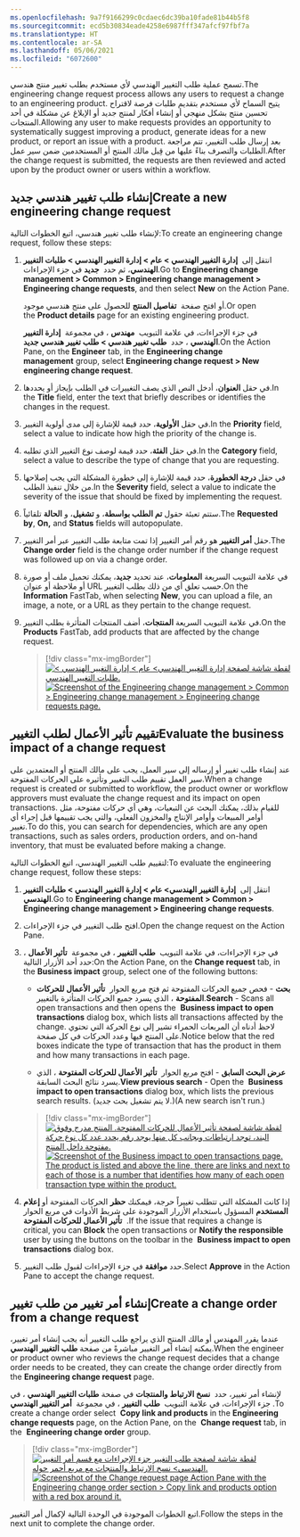 ```yaml
---
ms.openlocfilehash: 9a7f9166299c0cdaec6dc39ba10fade81b44b5f8
ms.sourcegitcommit: ecd5b30834eade4258e6987fff347afcf97fbf7a
ms.translationtype: HT
ms.contentlocale: ar-SA
ms.lasthandoff: 05/06/2021
ms.locfileid: "6072600"
---
```

<span data-ttu-id="d8978-101">تسمح عملية طلب التغيير الهندسي لأي مستخدم بطلب تغيير منتج هندسي.</span><span class="sxs-lookup"><span data-stu-id="d8978-101">The engineering change request process allows any users to request a change to an engineering product.</span></span> <span data-ttu-id="d8978-102">يتيح السماح لأي مستخدم بتقديم طلبات فرصة لاقتراح تحسين منتج بشكل منهجي أو إنشاء أفكار لمنتج جديد أو الإبلاغ عن مشكلة في أحد المنتجات.</span><span class="sxs-lookup"><span data-stu-id="d8978-102">Allowing any user to make requests provides an opportunity to systematically suggest improving a product, generate ideas for a new product, or report an issue with a product.</span></span> <span data-ttu-id="d8978-103">بعد إرسال طلب التغيير، تتم مراجعة الطلبات والتصرف بناءً عليها من قِبل مالك المنتج أو المستخدمين ضمن سير عمل.</span><span class="sxs-lookup"><span data-stu-id="d8978-103">After the change request is submitted, the requests are then reviewed and acted upon by the product owner or users within a workflow.</span></span>

## <a name="create-a-new-engineering-change-request"></a><span data-ttu-id="d8978-104">إنشاء طلب تغيير هندسي جديد</span><span class="sxs-lookup"><span data-stu-id="d8978-104">Create a new engineering change request</span></span>

<span data-ttu-id="d8978-105">لإنشاء طلب تغيير هندسي، اتبع الخطوات التالية:</span><span class="sxs-lookup"><span data-stu-id="d8978-105">To create an engineering change request, follow these steps:</span></span>

1.  <span data-ttu-id="d8978-106">انتقل إلى  **إدارة التغيير الهندسي > عام > إدارة التغيير الهندسي > طلبات التغيير الهندسي**، ثم حدد  **جديد** في جزء الإجراءات.</span><span class="sxs-lookup"><span data-stu-id="d8978-106">Go to **Engineering change management > Common > Engineering change management > Engineering change requests**, and then select **New** on the Action Pane.</span></span> 
    
    <span data-ttu-id="d8978-107">أو افتح صفحة  **تفاصيل المنتج** للحصول على منتج هندسي موجود.</span><span class="sxs-lookup"><span data-stu-id="d8978-107">Or open the **Product details** page for an existing engineering product.</span></span> 

    <span data-ttu-id="d8978-108">في جزء الإجراءات، في علامة التبويب  **مهندس** ، في مجموعة  **إدارة التغيير الهندسي** ، حدد  **طلب تغيير هندسي > طلب تغيير هندسي جديد**.</span><span class="sxs-lookup"><span data-stu-id="d8978-108">On the Action Pane, on the **Engineer** tab, in the **Engineering change management** group, select **Engineering change request > New engineering change request**.</span></span>

1.  <span data-ttu-id="d8978-109">في حقل **العنوان**، أدخل النص الذي يصف التغييرات في الطلب بإيجاز أو يحددها.</span><span class="sxs-lookup"><span data-stu-id="d8978-109">In the **Title** field, enter the text that briefly describes or identifies the changes in the request.</span></span>

1.  <span data-ttu-id="d8978-110">في حقل **الأولوية**، حدد قيمة للإشارة إلى مدى أولوية التغيير.</span><span class="sxs-lookup"><span data-stu-id="d8978-110">In the **Priority** field, select a value to indicate how high the priority of the change is.</span></span> 

1.  <span data-ttu-id="d8978-111">في حقل **الفئة**، حدد قيمة لوصف نوع التغيير الذي تطلبه.</span><span class="sxs-lookup"><span data-stu-id="d8978-111">In the **Category** field, select a value to describe the type of change that you are requesting.</span></span>

1.  <span data-ttu-id="d8978-112">في حقل **درجة الخطورة**، حدد قيمة للإشارة إلى خطورة المشكلة التي يجب إصلاحها من خلال تنفيذ الطلب.</span><span class="sxs-lookup"><span data-stu-id="d8978-112">In the **Severity** field, select a value to indicate the severity of the issue that should be fixed by implementing the request.</span></span> 

1.  <span data-ttu-id="d8978-113">ستتم تعبئة حقول **تم الطلب بواسطة**، و **تشغيل**، و **الحالة** تلقائياً.</span><span class="sxs-lookup"><span data-stu-id="d8978-113">The **Requested by**, **On,** and **Status** fields will autopopulate.</span></span>

1.  <span data-ttu-id="d8978-114">حقل **أمر التغيير** هو رقم أمر التغيير إذا تمت متابعة طلب التغيير عبر أمر التغيير.</span><span class="sxs-lookup"><span data-stu-id="d8978-114">The **Change order** field is the change order number if the change request was followed up on via a change order.</span></span>

1.  <span data-ttu-id="d8978-115">في علامة التبويب السريعة **المعلومات**، عند تحديد **جديد**، يمكنك تحميل ملف أو صورة أو ملاحظة أو عنوان URL حسب تعلق أي من ذلك بطلب التغيير.</span><span class="sxs-lookup"><span data-stu-id="d8978-115">On the **Information** FastTab, when selecting **New**, you can upload a file, an image, a note, or a URL as they pertain to the change request.</span></span>

1.  <span data-ttu-id="d8978-116">في علامة التبويب السريعة **المنتجات**، أضف المنتجات المتأثرة بطلب التغيير.</span><span class="sxs-lookup"><span data-stu-id="d8978-116">On the **Products** FastTab, add products that are affected by the change request.</span></span>

    > [!div class="mx-imgBorder"]
    > <span data-ttu-id="d8978-117">[![لقطة شاشة لصفحة إدارة التغيير الهندسي> عام > إدارة التغيير الهندسي > طلبات التغيير الهندسي.](../media/new-change-request.png)](../media/new-change-request.png#lightbox)</span><span class="sxs-lookup"><span data-stu-id="d8978-117">[![Screenshot of the Engineering change management > Common > Engineering change management > Engineering change requests page.](../media/new-change-request.png)](../media/new-change-request.png#lightbox)</span></span>

## <a name="evaluate-the-business-impact-of-a-change-request"></a><span data-ttu-id="d8978-118">تقييم تأثير الأعمال لطلب التغيير</span><span class="sxs-lookup"><span data-stu-id="d8978-118">Evaluate the business impact of a change request</span></span>

<span data-ttu-id="d8978-119">عند إنشاء طلب تغيير أو إرساله إلى سير العمل، يجب على مالك المنتج أو المعتمدين على سير العمل تقييم طلب التغيير وتأثيره على الحركات المفتوحة.</span><span class="sxs-lookup"><span data-stu-id="d8978-119">When a change request is created or submitted to workflow, the product owner or workflow approvers must evaluate the change request and its impact on open transactions.</span></span> <span data-ttu-id="d8978-120">للقيام بذلك، يمكنك البحث عن التبعيات، وهي أي حركات مفتوحة، مثل أوامر المبيعات وأوامر الإنتاج والمخزون الفعلي، والتي يجب تقييمها قبل إجراء أي تغيير.</span><span class="sxs-lookup"><span data-stu-id="d8978-120">To do this, you can search for dependencies, which are any open transactions, such as sales orders, production orders, and on-hand inventory, that must be evaluated before making a change.</span></span>

<span data-ttu-id="d8978-121">لتقييم طلب التغيير الهندسي، اتبع الخطوات التالية:</span><span class="sxs-lookup"><span data-stu-id="d8978-121">To evaluate the engineering change request, follow these steps:</span></span>

1.  <span data-ttu-id="d8978-122">انتقل إلى  **إدارة التغيير الهندسي> عام > إدارة التغيير الهندسي > طلبات التغيير الهندسي**.</span><span class="sxs-lookup"><span data-stu-id="d8978-122">Go to **Engineering change management > Common > Engineering change management > Engineering change requests**.</span></span>

1.  <span data-ttu-id="d8978-123">افتح طلب التغيير في جزء الإجراءات.</span><span class="sxs-lookup"><span data-stu-id="d8978-123">Open the change request on the Action Pane.</span></span>

1.  <span data-ttu-id="d8978-124">في جزء الإجراءات، في علامة التبويب  **طلب التغيير** ، في مجموعة  **تأثير الأعمال** ، حدد أحد الأزرار التالية:</span><span class="sxs-lookup"><span data-stu-id="d8978-124">On the Action Pane, on the **Change request** tab, in the **Business impact** group, select one of the following buttons:</span></span>

    -   <span data-ttu-id="d8978-125">**بحث** - فحص جميع الحركات المفتوحة ثم فتح مربع الحوار  **تأثير الأعمال للحركات المفتوحة** ، الذي يسرد جميع الحركات المتأثرة بالتغيير.</span><span class="sxs-lookup"><span data-stu-id="d8978-125">**Search** - Scans all open transactions and then opens the  **Business impact to open transactions** dialog box, which lists all transactions affected by the change.</span></span> <span data-ttu-id="d8978-126">لاحظ أدناه أن المربعات الحمراء تشير إلى نوع الحركة التي تحتوي على المنتج فيها وعدد الحركات في كل صفحة.</span><span class="sxs-lookup"><span data-stu-id="d8978-126">Notice below that the red boxes indicate the type of transaction that has the product in them and how many transactions in each page.</span></span>

    -   <span data-ttu-id="d8978-127">**عرض البحث السابق** - افتح مربع الحوار  **تأثير الأعمال للحركات المفتوحة** ، الذي يسرد نتائج البحث السابقة.</span><span class="sxs-lookup"><span data-stu-id="d8978-127">**View previous search** - Open the  **Business impact to open transactions** dialog box, which lists the previous search results.</span></span> <span data-ttu-id="d8978-128">(لا يتم تشغيل بحث جديد.)</span><span class="sxs-lookup"><span data-stu-id="d8978-128">(A new search isn't run.)</span></span>


    > [!div class="mx-imgBorder"]
    > <span data-ttu-id="d8978-129">[![لقطة شاشة لصفحة تأثير الأعمال للحركات المفتوحة. المنتج مدرج وفوق البند، توجد ارتباطات وبجانب كل منها يوجد رقم يحدد عدد كل نوع حركة مفتوحة داخل المنتج.](../media/business-impact.png)](../media/business-impact.png#lightbox)</span><span class="sxs-lookup"><span data-stu-id="d8978-129">[![Screenshot of the Business impact to open transactions page. The product is listed and above the line, there are links and next to each of those is a number that identifies how many of each open transaction type within the product.](../media/business-impact.png)](../media/business-impact.png#lightbox)</span></span>

1.  <span data-ttu-id="d8978-130">إذا كانت المشكلة التي تتطلب تغييراً حرجة، فيمكنك **حظر** الحركات المفتوحة أو **إعلام المستخدم** المسؤول باستخدام الأزرار الموجودة على شريط الأدوات في مربع الحوار  **تأثير الأعمال للحركات المفتوحة** .</span><span class="sxs-lookup"><span data-stu-id="d8978-130">If the issue that requires a change is critical, you can **Block** the open transactions or **Notify the responsible** user by using the buttons on the toolbar in the  **Business impact to open transactions** dialog box.</span></span>

1.  <span data-ttu-id="d8978-131">حدد **موافقة** في جزء الإجراءات لقبول طلب التغيير.</span><span class="sxs-lookup"><span data-stu-id="d8978-131">Select **Approve** in the Action Pane to accept the change request.</span></span>

## <a name="create-a-change-order-from-a-change-request"></a><span data-ttu-id="d8978-132">إنشاء أمر تغيير من طلب تغيير</span><span class="sxs-lookup"><span data-stu-id="d8978-132">Create a change order from a change request</span></span>

<span data-ttu-id="d8978-133">عندما يقرر المهندس أو مالك المنتج الذي يراجع طلب التغيير أنه يجب إنشاء أمر تغيير، يمكنه إنشاء أمر التغيير مباشرةً من صفحة **طلب التغيير الهندسي**.</span><span class="sxs-lookup"><span data-stu-id="d8978-133">When the engineer or product owner who reviews the change request decides that a change order needs to be created, they can create the change order directly from the **Engineering change request** page.</span></span>

<span data-ttu-id="d8978-134">لإنشاء أمر تغيير، حدد  **نسخ الارتباط والمنتجات** في صفحة **طلبات التغيير الهندسي** ، في جزء الإجراءات، في علامة التبويب  **طلب التغيير** ، في مجموعة  **أمر التغيير الهندسي** .</span><span class="sxs-lookup"><span data-stu-id="d8978-134">To create a change order select  **Copy link and products** in the **Engineering change requests** page, on the Action Pane, on the  **Change request** tab, in the  **Engineering change order** group.</span></span>

> [!div class="mx-imgBorder"]
> <span data-ttu-id="d8978-135">[![لقطة شاشة لصفحة طلب التغيير جزء الإجراءات مع قسم أمر التغيير الهندسي> نسخ الارتباط والمنتجات مع مربع أحمر حوله.](../media/copy-link.png)](../media/copy-link.png#lightbox)</span><span class="sxs-lookup"><span data-stu-id="d8978-135">[![Screenshot of the Change request page Action Pane with the Engineering change order section > Copy link and products option with a red box around it.](../media/copy-link.png)](../media/copy-link.png#lightbox)</span></span>

<span data-ttu-id="d8978-136">اتبع الخطوات الموجودة في الوحدة التالية لإكمال أمر التغيير.</span><span class="sxs-lookup"><span data-stu-id="d8978-136">Follow the steps in the next unit to complete the change order.</span></span>
